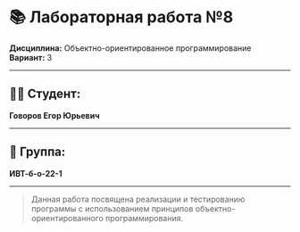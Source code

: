 # 📚 Лабораторная работа №8

**Дисциплина:** Объектно-ориентированное программирование  
**Вариант:** 3  

---

## 👨‍🎓 Студент:  
**Говоров Егор Юрьевич**  

---

## 👥 Группа:  
**ИВТ-б-о-22-1**  

---

> Данная работа посвящена реализации и тестированию программы с использованием принципов объектно-ориентированного программирования.  
